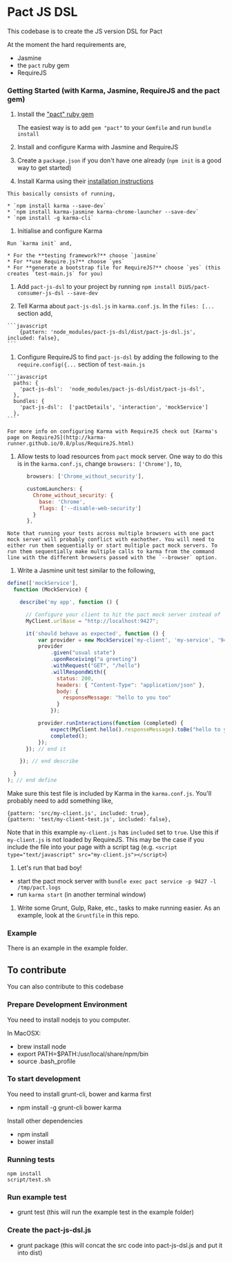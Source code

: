 Pact JS DSL
=========

This codebase is to create the JS version DSL for Pact

At the moment the hard requirements are,
- Jasmine
- the `pact` ruby gem
- RequireJS

### Getting Started (with Karma, Jasmine, RequireJS and the pact gem)

1. Install the ["pact" ruby gem](https://github.com/realestate-com-au/pact)

   The easiest way is to add `gem "pact"` to your `Gemfile` and run `bundle install`

1. Install and configure Karma with Jasmine and RequireJS

  1. Create a `package.json` if you don't have one already (`npm init` is a good way to get started)

  1. Install Karma using their [installation instructions](http://karma-runner.github.io/0.12/intro/installation.html)

    This basically consists of running,

    * `npm install karma --save-dev`
    * `npm install karma-jasmine karma-chrome-launcher --save-dev`
    * `npm install -g karma-cli`

  1. Initialise and configure Karma

    Run `karma init` and,

    * For the **testing framework?** choose `jasmine`
    * For **use Require.js?** choose `yes`
    * For **generate a bootstrap file for RequireJS?** choose `yes` (this creates `test-main.js` for you)

  1. Add `pact-js-dsl` to your project by running `npm install DiUS/pact-consumer-js-dsl --save-dev`

  1. Tell Karma about `pact-js-dsl.js` in `karma.conf.js`. In the `files: [...` section add,

    ```javascript
        {pattern: 'node_modules/pact-js-dsl/dist/pact-js-dsl.js', included: false},
    ```

  1. Configure RequireJS to find `pact-js-dsl` by adding the following to the `require.config({...` section of `test-main.js`

    ```javascript
      paths: {
        'pact-js-dsl':  'node_modules/pact-js-dsl/dist/pact-js-dsl',
      },
      bundles: {
        'pact-js-dsl':  ['pactDetails', 'interaction', 'mockService']
      },
    ```

    For more info on configuring Karma with RequireJS check out [Karma's page on RequireJS](http://karma-runner.github.io/0.8/plus/RequireJS.html)

  1. Allow tests to load resources from `pact` mock server. One way to do this is in the `karma.conf.js`, change `browsers: ['Chrome'],` to,

     ```javascript
        browsers: ['Chrome_without_security'],

        customLaunchers: {
          Chrome_without_security: {
            base: 'Chrome',
            flags: ['--disable-web-security']
          }
        },
     ```

    Note that running your tests across multiple browsers with one pact mock server will probably conflict with eachother. You will need to either run them sequentially or start multiple pact mock servers. To run them sequentially make multiple calls to karma from the command line with the different browsers passed with the `--browser` option.

1. Write a Jasmine unit test similar to the following,

  ```javascript
  define(['mockService'],
    function (MockService) {

      describe('my app', function () {

        // Configure your client to hit the pact mock server instead of 'production'
        MyClient.urlBase = "http://localhost:9427";

        it('should behave as expected', function () {
            var provider = new MockService('my-client', 'my-service', '9427');
            provider
                .given("usual state")
                .uponReceiving("a greeting")
                .withRequest("GET", "/hello")
                .willRespondWith({
                  status: 200,
                  headers: { "Content-Type": "application/json" },
                  body: {
                    responseMessage: "hello to you too"
                  }
                });

            provider.runInteractions(function (completed) {
                expect(MyClient.hello().responseMessage).toBe("hello to you too");
                completed();
            });
        }); // end it

      }); // end describe

    }
  ); // end define
  ```

  Make sure this test file is included by Karma in the `karma.conf.js`. You'll probably need to add something like,

  ```
  {pattern: 'src/my-client.js', included: true},
  {pattern: 'test/my-client-test.js', included: false},
  ```

  Note that in this example `my-client.js` has `included` set to `true`. Use this if `my-client.js` is not loaded by RequireJS. This may be the case if you include the file into your page with a script tag (e.g. `<script type="text/javascript" src="my-client.js"></script>`)

1. Let's run that bad boy!

  * start the pact mock server with `bundle exec pact service -p 9427 -l /tmp/pact.logs`
  * run `karma start` (in another terminal window)

1. Write some Grunt, Gulp, Rake, etc., tasks to make running easier. As an example, look at the `Gruntfile` in this repo.


### Example

There is an example in the example folder.

To contribute
-----
You can also contribute to this codebase

### Prepare Development Environment

You need to install nodejs to you computer.

In MacOSX:

- brew install node
- export PATH=$PATH:/usr/local/share/npm/bin
- source .bash_profile

### To start development

You need to install grunt-cli, bower and karma first

- npm install -g grunt-cli bower karma

Install other dependencies

- npm install
- bower install

### Running tests

    npm install
    script/test.sh

### Run example test

- grunt test (this will run the example test in the example folder)

### Create the pact-js-dsl.js

- grunt package (this will concat the src code into pact-js-dsl.js and put it into dist)
